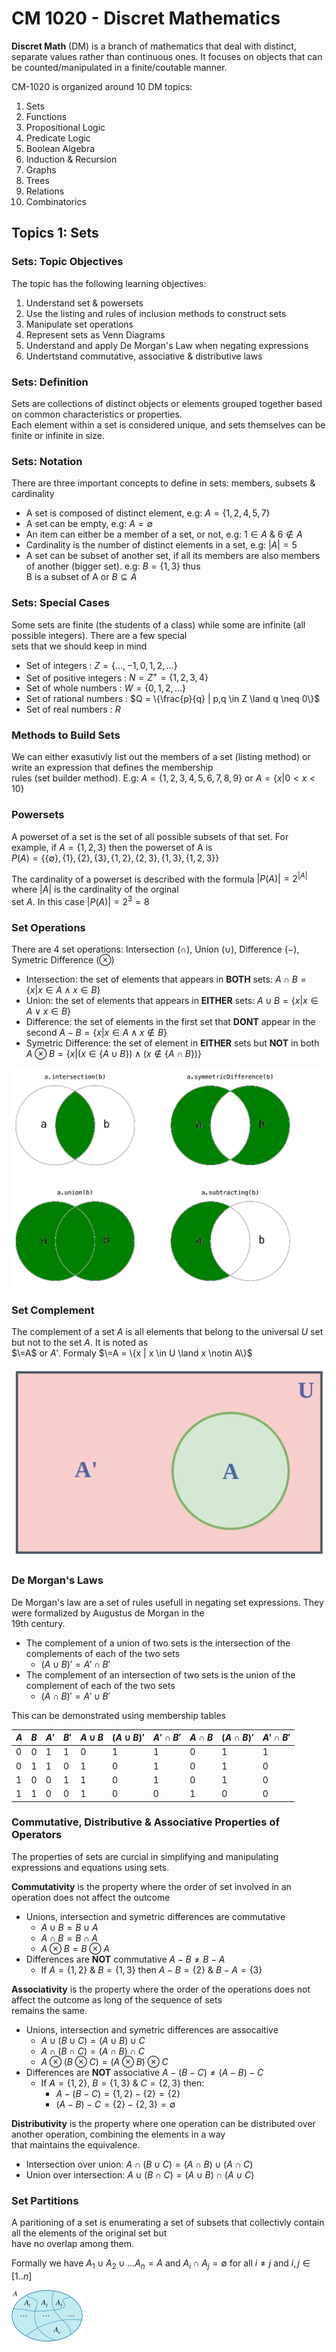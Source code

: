 # CM 1020 - Discret Mathematics

**Discret Math** (DM) is a branch of mathematics that deal with distinct, separate values rather than continuous ones. It focuses on objects that can be counted/manipulated in a finite/coutable manner.

CM-1020 is organized around 10 DM topics:

1. Sets
2. Functions
3. Propositional Logic
4. Predicate Logic
5. Boolean Algebra
6. Induction & Recursion
7. Graphs
8. Trees
9. Relations
10. Combinatorics

## Topics 1: Sets

### Sets: Topic Objectives

The topic has the following learning objectives:

1. Understand set & powersets
2. Use the listing and rules of inclusion methods to construct sets
3. Manipulate set operations
4. Represent sets as Venn Diagrams
5. Understand and apply De Morgan's Law when negating expressions
6. Undertstand commutative, associative & distributive laws

### Sets: Definition

Sets are collections of distinct objects or elements grouped together based on common characteristics or properties.  
Each element within a set is considered unique, and sets themselves can be finite or infinite in size.

### Sets: Notation

There are three important concepts to define in sets: members, subsets & cardinality

- A set is composed of distinct element, e.g: $A=\{1,2,4,5,7\}$
- A set can be empty, e.g: $A=\emptyset$
- An item can either be a member of a set, or not, e.g: $1 \in A$ & $6 \notin A$
- Cardinality is the number of distinct elements in a set, e.g: $|A| = 5$
- A set can be subset of another set, if all its members are also members of another (bigger set). e.g: $B=\{1,3\}$ thus  
B is a subset of A or $B \subseteq A$

### Sets: Special Cases

Some sets are finite (the students of a class) while some are infinite (all possible integers). There are a few special  
sets that we should keep in mind

- Set of integers : $Z = \{...,-1,0,1,2,...\}$
- Set of positive integers : $N = Z^+ = \{1,2,3,4\}$
- Set of whole numbers : $W = \{0,1,2,...\}$
- Set of rational numbers : $Q = \{\frac{p}{q} | p,q \in Z \land q \neq 0\}$
- Set of real numbers : $R$

### Methods to Build Sets

We can either exasutivly list out the members of a set (listing method) or write an expression that defines the membership  
rules (set builder method). E.g: $A=\{1,2,3,4,5,6,7,8,9\}$ or $A=\{x | 0 < x < 10\}$

### Powersets

A powerset of a set is the set of all possible subsets of that set. For example, if $A = \{1,2,3\}$ then the powerset of A is  
$P(A)=\{\{\emptyset\}, \{1\}, \{2\}, \{3\}, \{1,2\}, \{2,3\},\{1,3\}, \{1,2,3\}\}$

The cardinality of a powerset is described with the formula $|P(A)|=2^{|A|}$ where $|A|$ is the cardinality of the orginal  
set $A$. In this case $|P(A)|=2^3=8$

### Set Operations

There are 4 set operations: Intersection ($\cap$), Union ($\cup$), Difference ($-$), Symetric Difference ($\otimes$)

- Intersection: the set of elements that appears in **BOTH** sets: $A \cap B = \{x | x \in A \land x \in B\}$
- Union: the set of elements that appears in **EITHER** sets: $A \cup B = \{x | x \in A \lor x \in B\}$
- Difference: the set of elements in the first set that **DONT** appear in the second $A - B = \{x | x \in A \land x \notin B\}$
- Symetric Difference: the set of element in **EITHER** sets but **NOT** in both $A \otimes B = \{x | (x \in \{A\cup B\}) \land (x \notin \{A\cap B\})\}$

![set_operations](../../static/images/CM1020_DM/set_operations.png)

### Set Complement

The complement of a set $A$ is all elements that belong to the universal $U$ set but not to the set $A$. It is noted as  
$\=A$ or $A'$. Formaly $\=A = \{x | x \in U \land x \notin A\}$

![set_complement](../../static/images/CM1020_DM/set_complement.png)

### De Morgan's Laws

De Morgan's law are a set of rules usefull in negating set expressions. They were formalized by Augustus de Morgan in the  
19th century.

- The complement of a union of two sets is the intersection of the complements of each of the two sets
  - $(A \cup B)' = A' \cap B'$
- The complement of an intersection of two sets is the union of the complement of each of the two sets
  - $(A \cap B)' = A' \cup B'$

This can be demonstrated using membership tables

| $A$ | $B$ | $A'$ | $B'$ | $A\cup B$ | $(A\cup B)'$ | $A'\cap B'$ | $A\cap B$ | $(A\cap B)'$ | $A'\cap B'$ |
|-----|-----|------|------|-----------|--------------|-------------|-----------|--------------|-------------|
| 0   | 0   | 1    | 1    | 0         | 1            | 1           | 0         | 1            | 1           |
| 0   | 1   | 1    | 0    | 1         | 0            | 1           | 0         | 1            | 0           |
| 1   | 0   | 0    | 1    | 1         | 0            | 1           | 0         | 1            | 0           |
| 1   | 1   | 0    | 0    | 1         | 0            | 0           | 1         | 0            | 0           |

### Commutative, Distributive & Associative Properties of Operators

The properties of sets are curcial in simplifying and manipulating expressions and equations using sets.

**Commutativity** is the property where the order of set involved in an operation does not affect the outcome

- Unions, intersection and symetric differences are commutative
  - $A \cup B = B \cup A$
  - $A \cap B = B \cap A$
  - $A \otimes B = B \otimes A$
- Differences are **NOT** commutative $A - B \ne B - A$
  - If $A = \{1,2\}$ & $B = \{1,3\}$ then $A-B=\{2\}$ & $B-A=\{3\}$

**Associativity** is the property where the order of the operations does not affect the outcome as long of the sequence of sets  
remains the same.

- Unions, intersection and symetric differences are assocaitive
  - $A \cup (B \cup C) = (A \cup B) \cup C$
  - $A \cap (B \cap C) = (A \cap B) \cap C$
  - $A \otimes (B \otimes C) = (A \otimes B) \otimes C$
- Differences are **NOT** associative  $A - (B - C) \ne (A - B) - C$
  - If $A = \{1,2\}$, $B = \{1,3\}$ & $C = \{2,3\}$ then:
    - $A - (B - C) = \{1, 2\} - \{2\} = \{2\}$
    - $(A - B) - C = \{2\} - \{2, 3\} = \emptyset$

**Distributivity**  is the property where one operation can be distributed over another operation, combining the elements in a way  
that maintains the equivalence.

- Intersection over union: $A \cap (B \cup C) = (A \cap B) \cup (A \cap C)$
- Union over intersection: $A \cup (B \cap C) = (A \cup B) \cap (A \cup C)$

### Set Partitions

A paritioning of a set is enumerating a set of subsets that collectivly contain all the elements of the original set but  
have no overlap among them.

Formally we have $A_1 \cup A_2 \cup ... A_n = A$ and $A_i \cap A_j = \emptyset$ for all $i \ne j$ and $i,j \in [1..n]$

![set_partitioning](../../static/images/CM1020_DM/set_partitioning.png)
